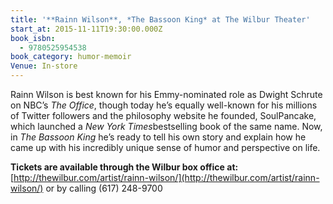 ```yaml
---
title: '**Rainn Wilson**, *The Bassoon King* at The Wilbur Theater'
start_at: 2015-11-11T19:30:00.000Z
book_isbn:
  - 9780525954538
book_category: humor-memoir
Venue: In-store
---
```

Rainn Wilson is best known for his Emmy-nominated role as Dwight Schrute on NBC’s *The Office*, though today he’s equally well-known for his millions of Twitter followers and the philosophy website he founded, SoulPancake, which launched a *New York Times*bestselling book of the same name. Now, in *The Bassoon King* he’s ready to tell his own story and explain how he came up with his incredibly unique sense of humor and perspective on life.

**Tickets are available through the Wilbur box office at:**
[http://thewilbur.com/artist/rainn-wilson/](http://thewilbur.com/artist/rainn-wilson/) or by calling  (617) 248-9700
